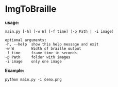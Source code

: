 # ImgToBraille

**usage:** 

```main.py [-h] [-w W] [-f time] (-p Path | -i image)```

```
optional arguments:
-h, --help  show this help message and exit
-w W        Width of braille output
-f time     frame time in seconds
-p Path     folder with images
-i image    only one image
```


**Example:**

```python main.py -i demo.png```
